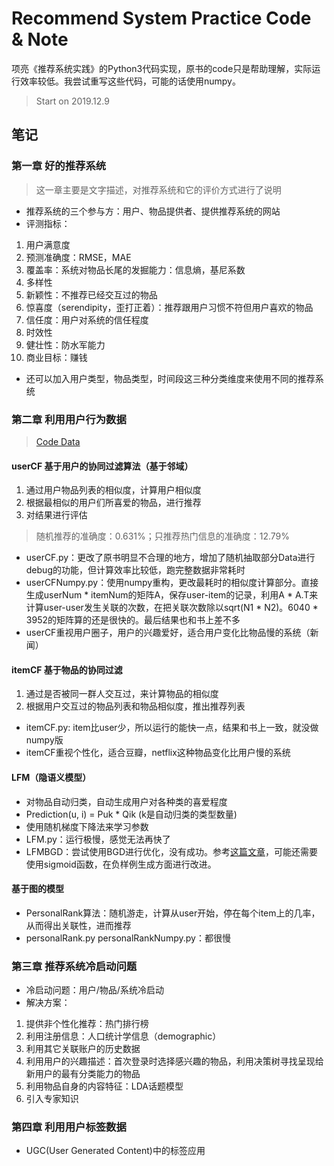 # Recommend System Practice Code & Note
项亮《推荐系统实践》的Python3代码实现，原书的code只是帮助理解，实际运行效率较低。我尝试重写这些代码，可能的话使用numpy。
> Start on 2019.12.9

## 笔记
### 第一章 好的推荐系统
> 这一章主要是文字描述，对推荐系统和它的评价方式进行了说明
* 推荐系统的三个参与方：用户、物品提供者、提供推荐系统的网站
* 评测指标：
1. 用户满意度
2. 预测准确度：RMSE，MAE
3. 覆盖率：系统对物品长尾的发掘能力：信息熵，基尼系数
4. 多样性
5. 新颖性：不推荐已经交互过的物品
6. 惊喜度（serendipity，歪打正着）：推荐跟用户习惯不符但用户喜欢的物品
7. 信任度：用户对系统的信任程度
8. 时效性
9. 健壮性：防水军能力
10. 商业目标：赚钱
* 还可以加入用户类型，物品类型，时间段这三种分类维度来使用不同的推荐系统

### 第二章 利用用户行为数据
> [Code Data](http://files.grouplens.org/datasets/movielens/ml-1m.zip)

#### userCF 基于用户的协同过滤算法（基于邻域）
1. 通过用户物品列表的相似度，计算用户相似度
2. 根据最相似的用户们所喜爱的物品，进行推荐
3. 对结果进行评估
> 随机推荐的准确度：0.631%；只推荐热门信息的准确度：12.79%
* userCF.py：更改了原书明显不合理的地方，增加了随机抽取部分Data进行debug的功能，但计算效率比较低，跑完整数据非常耗时
* userCFNumpy.py：使用numpy重构，更改最耗时的相似度计算部分。直接生成userNum * itemNum的矩阵A，保存user-item的记录，利用A * A.T来计算user-user发生关联的次数，在把关联次数除以sqrt(N1 * N2)。6040 * 3952的矩阵算的还是很快的。最后结果也和书上差不多
* userCF重视用户圈子，用户的兴趣爱好，适合用户变化比物品慢的系统（新闻）

#### itemCF 基于物品的协同过滤
1. 通过是否被同一群人交互过，来计算物品的相似度
2. 根据用户交互过的物品列表和物品相似度，推出推荐列表
* itemCF.py: item比user少，所以运行的能快一点，结果和书上一致，就没做numpy版
* itemCF重视个性化，适合豆瓣，netflix这种物品变化比用户慢的系统

#### LFM（隐语义模型）
* 对物品自动归类，自动生成用户对各种类的喜爱程度
* Prediction(u, i) = Puk * Qik (k是自动归类的类型数量)
* 使用随机梯度下降法来学习参数
* LFM.py：运行极慢，感觉无法再快了
* LFMBGD：尝试使用BGD进行优化，没有成功。参考[这篇文章](https://blog.csdn.net/fjssharpsword/article/details/78257126)，可能还需要使用sigmoid函数，在负样例生成方面进行改进。

#### 基于图的模型
* PersonalRank算法：随机游走，计算从user开始，停在每个item上的几率，从而得出关联性，进而推荐
* personalRank.py personalRankNumpy.py：都很慢

### 第三章 推荐系统冷启动问题
* 冷启动问题：用户/物品/系统冷启动
* 解决方案：
1. 提供非个性化推荐：热门排行榜
2. 利用注册信息：人口统计学信息（demographic）
3. 利用其它关联账户的历史数据
4. 利用用户的兴趣描述：首次登录时选择感兴趣的物品，利用决策树寻找呈现给新用户的最有分类能力的物品
5. 利用物品自身的内容特征：LDA话题模型
6. 引入专家知识

### 第四章 利用用户标签数据
* UGC(User Generated Content)中的标签应用
